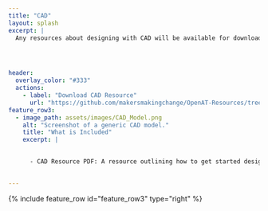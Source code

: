 ```yaml
---
title: "CAD"
layout: splash
excerpt: |
  Any resources about designing with CAD will be available for download on this page.




header:
  overlay_color: "#333"
  actions:
    - label: "Download CAD Resource"
      url: "https://github.com/makersmakingchange/OpenAT-Resources/tree/main/CAD_Design_Resources" 
feature_row3:
  - image_path: assets/images/CAD_Model.png
    alt: "Screenshot of a generic CAD model."
    title: "What is Included"
    excerpt: |
      

      - CAD Resource PDF: A resource outlining how to get started designing with CAD. The resource links to other tutorials and pages, and gives people an idea of where to start looking when first learning about using CAD to create new devices.

  
---
```





{% include feature_row id="feature_row3" type="right" %}